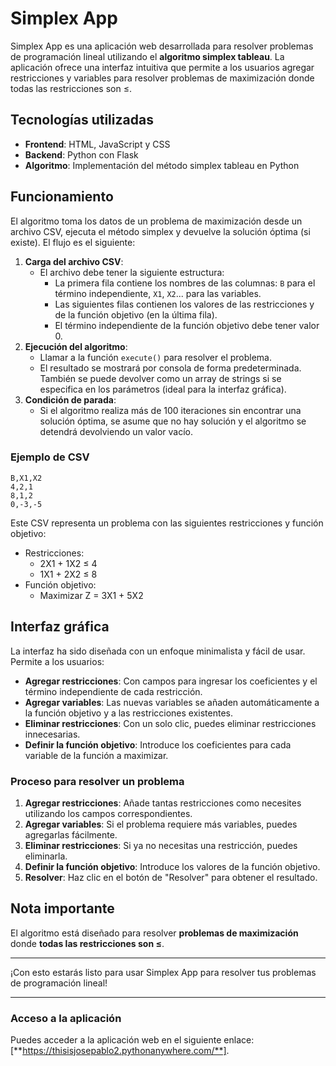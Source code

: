 # Simplex App

Simplex App es una aplicación web desarrollada para resolver problemas de programación lineal utilizando el **algoritmo simplex tableau**. La aplicación ofrece una interfaz intuitiva que permite a los usuarios agregar restricciones y variables para resolver problemas de maximización donde todas las restricciones son ≤.

## Tecnologías utilizadas

- **Frontend**: HTML, JavaScript y CSS
- **Backend**: Python con Flask
- **Algoritmo**: Implementación del método simplex tableau en Python

## Funcionamiento

El algoritmo toma los datos de un problema de maximización desde un archivo CSV, ejecuta el método simplex y devuelve la solución óptima (si existe). El flujo es el siguiente:

1. **Carga del archivo CSV**: 
    - El archivo debe tener la siguiente estructura:
      - La primera fila contiene los nombres de las columnas: `B` para el término independiente, `X1`, `X2`... para las variables.
      - Las siguientes filas contienen los valores de las restricciones y de la función objetivo (en la última fila).
      - El término independiente de la función objetivo debe tener valor 0.
2. **Ejecución del algoritmo**:
    - Llamar a la función `execute()` para resolver el problema.
    - El resultado se mostrará por consola de forma predeterminada. También se puede devolver como un array de strings si se especifica en los parámetros (ideal para la interfaz gráfica).
3. **Condición de parada**:
    - Si el algoritmo realiza más de 100 iteraciones sin encontrar una solución óptima, se asume que no hay solución y el algoritmo se detendrá devolviendo un valor vacío.

### Ejemplo de CSV

```
B,X1,X2
4,2,1
8,1,2
0,-3,-5
```

Este CSV representa un problema con las siguientes restricciones y función objetivo:

- Restricciones:
  - 2X1 + 1X2 ≤ 4
  - 1X1 + 2X2 ≤ 8
- Función objetivo:
  - Maximizar Z = 3X1 + 5X2

## Interfaz gráfica

La interfaz ha sido diseñada con un enfoque minimalista y fácil de usar. Permite a los usuarios:

- **Agregar restricciones**: Con campos para ingresar los coeficientes y el término independiente de cada restricción.
- **Agregar variables**: Las nuevas variables se añaden automáticamente a la función objetivo y a las restricciones existentes.
- **Eliminar restricciones**: Con un solo clic, puedes eliminar restricciones innecesarias.
- **Definir la función objetivo**: Introduce los coeficientes para cada variable de la función a maximizar.

### Proceso para resolver un problema

1. **Agregar restricciones**: Añade tantas restricciones como necesites utilizando los campos correspondientes.
2. **Agregar variables**: Si el problema requiere más variables, puedes agregarlas fácilmente.
3. **Eliminar restricciones**: Si ya no necesitas una restricción, puedes eliminarla.
4. **Definir la función objetivo**: Introduce los valores de la función objetivo.
5. **Resolver**: Haz clic en el botón de "Resolver" para obtener el resultado.



## Nota importante

El algoritmo está diseñado para resolver **problemas de maximización** donde **todas las restricciones son ≤**.

---

¡Con esto estarás listo para usar Simplex App para resolver tus problemas de programación lineal!

--- 

### Acceso a la aplicación

Puedes acceder a la aplicación web en el siguiente enlace: [**https://thisisjosepablo2.pythonanywhere.com/**].

